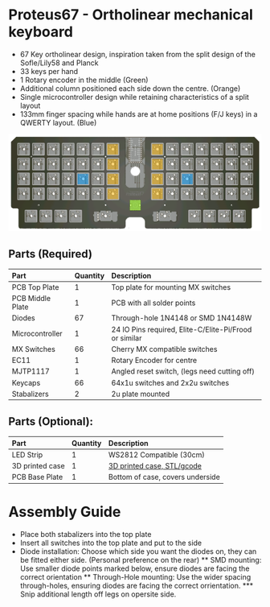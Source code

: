 # Proteus67 - Ortholinear mechanical keyboard

* 67 Key ortholinear design, inspiration taken from the split design of the Sofle/Lily58 and Planck
* 33 keys per hand
* 1 Rotary encoder in the middle (Green)
* Additional column positioned each side down the centre. (Orange)
* Single microcontroller design while retaining characteristics of a split layout
* 133mm finger spacing while hands are at home positions (F/J keys) in a QWERTY layout. (Blue)

![PCB](https://github.com/gzowski/Proteus67/blob/main/Images/TopPlate.png?raw=true)

## Parts (Required)

| Part | Quantity     | Description                | 
| :-------- | :------- | :------------------------- |
| PCB Top Plate | 1 | Top plate for mounting MX switches |
| PCB Middle Plate | 1 | PCB with all solder points |
| Diodes| 67  | Through-hole 1N4148 or SMD 1N4148W |
| Microcontroller | 1 | 24 IO Pins required, Elite-C/Elite-Pi/Frood or similar |
| MX Switches | 66 | Cherry MX compatible switches |
| EC11 | 1 | Rotary Encoder for centre |
| MJTP1117 | 1 | Angled reset switch, (legs need cutting off) |
| Keycaps | 66 | 64x1u switches and 2x2u switches |
| Stabalizers | 2 | 2u plate mounted |

## Parts (Optional):
| Part | Quantity     | Description                |
| :-------- | :------- | :------------------------- |
| LED Strip | 1 | WS2812 Compatible (30cm) |
| 3D printed case | 1 | [3D printed case, STL/gcode](https://github.com/gzowski/Proteus67/tree/main/3D%20printed%20case) |
| PCB Base Plate | 1 | Bottom of case, covers underside |

# Assembly Guide

* Place both stabalizers into the top plate
* Insert all switches into the top plate and put to the side
* Diode installation: Choose which side you want the diodes on, they can be fitted either side. (Personal preference on the rear)
** SMD mounting: Use smaller diode points marked below, ensure diodes are facing the correct orientation
** Through-Hole mounting: Use the wider spacing through-holes, ensuring diodes are facing the correct orrientation.
*** Snip additional length off legs on opersite side.


